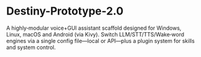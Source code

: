# Destiny-Prototype-2.0
A highly‑modular voice+GUI assistant scaffold designed for Windows, Linux, macOS and Android (via Kivy). Switch LLM/STT/TTS/Wake‑word engines via a single config file—local or API—plus a plugin system for skills and system control.
